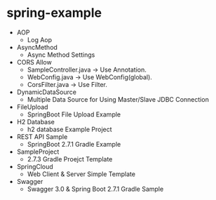 # spring-example

- AOP
    - Log Aop
- AsyncMethod
    - Async Method Settings 
- CORS Allow
    - SampleController.java -> Use Annotation.
    - WebConfig.java -> Use WebConfig(global).
    - CorsFilter.java -> Use Filter.
- DynamicDataSource
    - Multiple Data Source for Using Master/Slave JDBC Connection
- FileUpload
    - SpringBoot File Upload Example
- H2 Database
    - h2 database Example Project
- REST API Sample
    - SpringBoot 2.7.1 Gradle Example
- SampleProject
    - 2.7.3 Gradle Proejct Template
- SpringCloud
    - Web Client & Server Simple Template
- Swagger
    - Swagger 3.0 & Spring Boot 2.7.1 Gradle Sample
